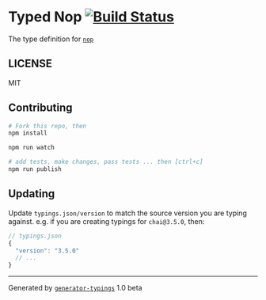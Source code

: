 # Typed Nop  [![Build Status](https://travis-ci.org/typed-typings/npm-nop.svg?branch=master)](https://travis-ci.org/typed-typings/npm-nop)


The type definition for [`nop`](git://github.com/supershabam/nop)

## LICENSE

MIT

## Contributing

```sh
# Fork this repo, then
npm install

npm run watch

# add tests, make changes, pass tests ... then [ctrl+c]
npm run publish
```

## Updating

Update `typings.json/version` to match the source version you are typing against.
e.g. if you are creating typings for `chai@3.5.0`, then:

```js
// typings.json
{
  "version": "3.5.0"
  // ...
}
```

----

Generated by [`generator-typings`](https://github.com/typings/generator-typings) 1.0 beta
